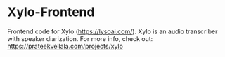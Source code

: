 # Xylo-Frontend
Frontend code for Xylo (https://lysoai.com/).
Xylo is an audio transcriber with speaker diarization. For more info, check out: https://prateekvellala.com/projects/xylo
